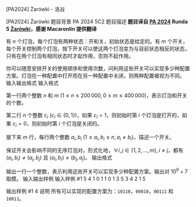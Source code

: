 



[PA2024] Żarówki - 洛谷














[PA2024] Żarówki
题目背景
PA 2024 5C2
题目描述
**题目译自 [PA 2024](https://sio2.mimuw.edu.pl/c/pa-2024-1/dashboard/) Runda 5 [Żarówki](https://sio2.mimuw.edu.pl/c/pa-2024-1/p/zar/)，感谢 Macaronlin 提供翻译**

有 $n$ 个灯泡，每个灯泡有两种状态：开和关，初始状态是给定的。有 $m$ 个开关，每个开关控制两个灯泡，按下开关可以使这两个灯泡变为与目前状态相反的状态，只有在两个灯泡有相同状态时才起作用，否则不起作用。

你可以随意安排开关的使用顺序和使用次数，问利用这些开关可以实现多少种配置方案。灯泡在一种配置中打开而在另一种配置中关闭，则两种配置被视为不同。
输入输出格式
输入格式

第一行两个整数 $n$ 和 $m\ (1\le n\le 200\,000,0\le m\le 400\,000)$，表示灯泡和开关的个数。

第二行 $n$ 个整数 $c_i\ (c_i\in \{0,1\})$，如果 $c_i=1$，则初始时第 $i$ 个灯泡是打开的，如果 $c_i=0$，则初始时第 $i$ 个灯泡是关闭的。

接下来 $m$ 行，每行两个整数 $a_i,b_i\ (1\le a_i,b_i\le n,a_i\neq b_i)$，描述一个开关。

保证开关会影响不同的无序灯泡对。形式化地，$\forall i,j \in \{1,2,\ldots,m\},i\neq j$，都有 $(a_i,b_i)\neq (a_j,b_j)$ 且 $(a_i,b_i)\neq (b_j,a_j)$。
输出格式

输出一行一个整数，表示利用这些开关可以实现多少种配置方案。输出对 $10^9+7$ 取模。
输入输出样例
输入样例 #1
5 4
1 0 1 1 0
1 3
5 3
4 2
1 5

输出样例 #1
4
说明
所有可以实现的配置方案为：`10110`，`00010`，`00111` 和 `10011`。






